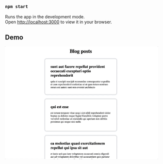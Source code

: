 ### `npm start`

Runs the app in the development mode.\
Open [http://localhost:3000](http://localhost:3000) to view it in your browser.

## Demo

![](skeleton-loading-ui.gif)
